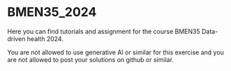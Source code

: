 # BMEN35_2024
Here you can find tutorials and assignment for the course BMEN35 Data-driven health 2024. 

You are not allowed to use generative AI or similar for this exercise and you are not allowed to post your solutions on github or similar.
